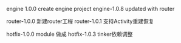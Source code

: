 engine 1.0.0 create engine project
engine-1.0.8 updated with router

router-1.0.0 新建router工程
router-1.0.1 支持Activity重建恢复

hotfix-1.0.0 module 做成
hotfix-1.0.3 tinker依赖调整